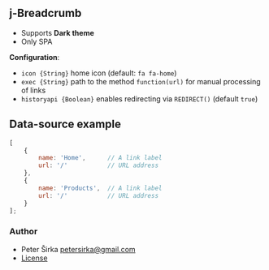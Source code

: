 ## j-Breadcrumb

- Supports __Dark theme__
- Only SPA

__Configuration__:

- `icon {String}` home icon (default: `fa fa-home`)
- `exec {String}` path to the method `function(url)` for manual processing of links
- `historyapi {Boolean}` enables redirecting via `REDIRECT()` (default `true`)

## Data-source example

```javascript
[
	{
		name: 'Home',      // A link label
		url: '/'           // URL address
	},
	{
		name: 'Products',  // A link label
		url: '/'           // URL address
	}
];
```

### Author

- Peter Širka <petersirka@gmail.com>
- [License](https://www.totaljs.com/license/)